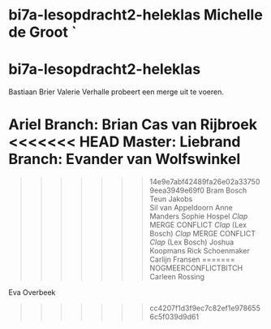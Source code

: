 # bi7a-lesopdracht2-heleklas Michelle de Groot `
# bi7a-lesopdracht2-heleklas
Bastiaan Brier
Valerie Verhalle probeert een merge uit te voeren.

Ariel
Branch: Brian
Cas van Rijbroek
<<<<<<< HEAD
Master: Liebrand
Branch: Evander van Wolfswinkel
=======
>>>>>>> 14e9e7abf42489fa26e02a337509eea3949e69f0
Bram Bosch
Teun Jakobs    
Sil van Appeldoorn
Anne Manders
Sophie Hospel
*Clap* MERGE CONFLICT *Clap* (Lex Bosch)
*Clap* MERGE CONFLICT *Clap* (Lex Bosch)
Joshua Koopmans
Rick Schoenmaker
Carlijn Fransen
=======
NOGMEERCONFLICTBITCH
Carleen Rossing


Eva Overbeek
>>>>>>> cc4207f1d3f9ec7c82ef1e9786556c5f039d9d61